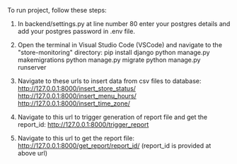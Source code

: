 To run project, follow these steps:
1. In backend/settings.py at line number 80 enter your postgres details and add your postgres password in .env file.

2. Open the terminal in Visual Studio Code (VSCode) and navigate to the "store-monitoring" directory:
   pip install django
   python manage.py makemigrations
   python manage.py migrate
   python manage.py runserver

3. Navigate to these urls to insert data from csv files to database:
  http://127.0.0.1:8000/insert_store_status/
  http://127.0.0.1:8000/insert_menu_hours/
  http://127.0.0.1:8000/insert_time_zone/

4. Navigate to this url to trigger generation of report file and get the report_id:
  http://127.0.0.1:8000/trigger_report

5. Navigate to this url to get the report file:
  http://127.0.0.1:8000/get_report/report_id/ (report_id is provided at above url)
